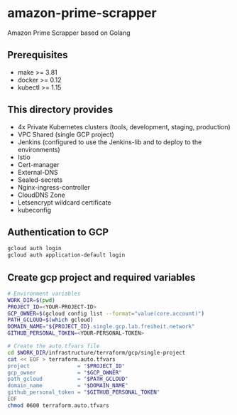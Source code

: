 # amazon-prime-scrapper
Amazon Prime Scrapper based on Golang

## Prerequisites
- make >= 3.81
- docker >= 0.12
- kubectl >= 1.15

## This directory provides
- 4x Private Kubernetes clusters (tools, development, staging, production)
- VPC Shared (single GCP project)
- Jenkins (configured to use the Jenkins-lib and to deploy to the environments)
- Istio
- Cert-manager
- External-DNS
- Sealed-secrets
- Nginx-ingress-controller
- CloudDNS Zone
- Letsencrypt wildcard certificate
- kubeconfig

## Authentication to GCP
``` bash
gcloud auth login
gcloud auth application-default login
```

## Create gcp project and required variables
``` bash
# Environment variables
WORK_DIR=$(pwd)
PROJECT_ID=<YOUR-PROJECT-ID>
GCP_OWNER=$(gcloud config list --format="value(core.account)")
PATH_GCLOUD=$(which gcloud)
DOMAIN_NAME="${PROJECT_ID}.single.gcp.lab.freiheit.network"
GITHUB_PERSONAL_TOKEN=<YOUR-PERSONAL-TOKEN>

# Create the auto.tfvars file
cd $WORK_DIR/infrastructure/terraform/gcp/single-project
cat << EOF > terraform.auto.tfvars
project               = "$PROJECT_ID"
gcp_owner             = "$GCP_OWNER"
path_gcloud           = "$PATH_GCLOUD"
domain_name           = "$DOMAIN_NAME"
github_personal_token = "$GITHUB_PERSONAL_TOKEN"
EOF
chmod 0600 terraform.auto.tfvars
```
